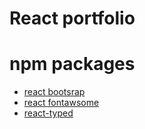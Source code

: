 # React portfolio

# npm packages

- [react bootsrap](https://www.npmjs.com/package/bootstrap)
- [react fontawsome](https://www.npmjs.com/package/@fortawesome/react-fontawesome)
- [react-typed](https://www.npmjs.com/package/react-typed)
